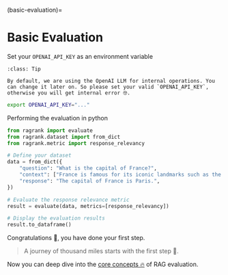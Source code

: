 (basic-evaluation)=
# Basic Evaluation


Set your `OPENAI_API_KEY` as an environment variable

```{admonition} Attention
:class: Tip

By default, we are using the OpenAI LLM for internal operations. You can change it later on. So please set your valid `OPENAI_API_KEY`, otherwise you will get internal error 🤓.
```

```bash
export OPENAI_API_KEY="..."
```

Performing the evaluation in python

```python
from ragrank import evaluate
from ragrank.dataset import from_dict
from ragrank.metric import response_relevancy

# Define your dataset
data = from_dict({
    "question": "What is the capital of France?",
    "context": ["France is famous for its iconic landmarks such as the Eiffel Tower and its rich culinary tradition."],
    "response": "The capital of France is Paris.",
})

# Evaluate the response relevance metric
result = evaluate(data, metrics=[response_relevancy])

# Display the evaluation results
result.to_dataframe()
```

Congratulations 🎉, you have done your first step. 
> A journey of thousand miles starts with the first step 🌱.


Now you can deep dive into the [core concepts 🔥](../core_concepts/index.md) of RAG evaluation.